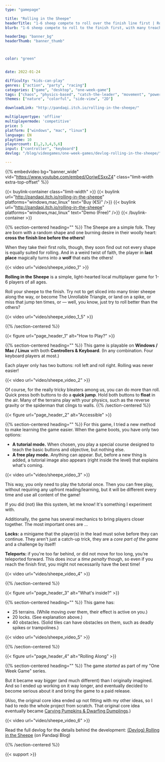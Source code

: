 ```yaml
---
type: "gamepage"

title: "Rolling in the Sheepe"
headerTitle: "1-6 sheep compete to roll over the finish line first | Rollable shape not required"
blurb: "1-6 sheep compete to roll to the finish first, with many treacherous obstacles trying to turn them into The Unrollable Triangle."

headerImg: "banner_bg"
headerThumb: "banner_thumb"



color: "green"


date: 2022-01-24

difficulty: "kids-can-play"
genres: ["action", "party", "racing"]
categories: ["game", "desktop", "one-week-game"]
tags: ["chaos", "physics-based", "catch-the-leader", "movement", "powerups", "shared-map"]
themes: ["nature", "colorful", "side-view", "2D"]

downloadLink: "http://pandaqi.itch.io/rolling-in-the-sheepe/"

multiplayertype: 'offline'
multiplayermode: 'competitive'
price: 5
platform: ["windows", "mac", "linux"]
language: EN
playtime: 10
playercount: [1,2,3,4,5,6]
input: ["controller", "keyboard"]
devlog: "/blog/videogames/one-week-games/devlog-rolling-in-the-sheepe/"

---
```


{{% embedvideo bg="banner_wide" vid="https://www.youtube.com/embed/OorjwESxxZ4" class="limit-width extra-top-offset" %}}

{{< buylink-container class="limit-width" >}}
{{< buylink url="http://pandaqi.itch.io/rolling-in-the-sheepe" platforms="windows,mac,linux" text="Buy (&euro;5)" />}} 
{{< buylink url="http://pandaqi.itch.io/rolling-in-the-sheepe" platforms="windows,mac,linux" text="Demo (Free)" />}} 
{{< /buylink-container >}}

{{% section-centered heading="" %}}
The Sheepe are a simple folk. They are born with a random shape and one burning desire in their woolly heart: **cross the finish line before the others!**

When they take their first rolls, though, they soon find out not every shape is equally suited for rolling. And in a weird twist of faith, the player in **last place** magically turns into a **wolf** that eats the others!

<div class="limit-width">
{{< video url="video/sheepe_video_1" >}}
</div>

**Rolling in the Sheepe** is a simple, light-hearted local multiplayer game for 1-6 players of all ages. 

Roll your sheepe to the finish. Try not to get sliced into many tinier sheepe along the way, or become The Unrollable Triangle, or land on a spike, or miss that jump ten times, or &mdash; well, you know, just try to roll better than the others?

<div class="limit-width">
{{< video url="video/sheepe_video_1_5" >}}
</div>

{{% /section-centered %}}

<!-- HEADING 1 -->
<div class="image-as-heading">
	{{< figure url="page_header_1" alt="How to Play?" >}}
</div>

{{% section-centered heading="" %}}
This game is playable on **Windows / Mac / Linux** with both **Controllers & Keyboard**. (In any combination. Four keyboard players at most.)

Each player only has two buttons: roll left and roll right. Rolling was never easier!

<div class="limit-width">
{{< video url="video/sheepe_video_2" >}}
</div>

Of course, for the really tricky bleaters among us, you can do more than roll. Quick press both buttons to do a **quick jump**. Hold both buttons to **float** in the air. Many of the terrains play with your physics, such as the reverse gravity or the spiderman that clings to walls.
{{% /section-centered %}}

<!-- HEADING 2 -->
<div class="image-as-heading">
	{{< figure url="page_header_2" alt="Accessible" >}}
</div>

{{% section-centered heading="" %}}
For this game, I tried a new method to make learning the game easier. When the game boots, you have only two options:

* **A tutorial mode.** When chosen, you play a special course designed to teach the basic buttons and objective, but nothing else.
* **A free play mode.** Anything can appear. But, before a new thing is added, a tutorial image also appears (right inside the level) that explains what's coming. 

<div class="limit-width">
{{< video url="video/sheepe_video_3" >}}
</div>

This way, you only need to play the tutorial once. Then you can free play, without requiring any upfront reading/learning, but it will be different every time and use all content of the game!

If you did (not) like this system, let me know! It's something I experiment with.

Additionally, the game has several mechanics to bring players closer together.  The most important ones are ...

**Locks:** a minigame that the player(s) in the lead must solve before they can continue. They aren't just a catch-up trick, they are a _core part of the game_ and a challenge by itself!

​**Teleports:​** if you're too far behind, or did not move for too long, you're teleported forward. This does incur a ​_time penalty​_ though, so even if you reach the finish first, you might not necessarily have the best time!

<div class="limit-width">
{{< video url="video/sheepe_video_4" >}}
</div>

{{% /section-centered %}}

<!-- HEADING 3 -->
<div class="image-as-heading">
	{{< figure url="page_header_3" alt="What's inside?" >}}
</div>

{{% section-centered heading="" %}}
This game has:
* 25 terrains. (While moving over them, their effect is active on you.)
* 20 locks. (See explanation above.)
* 40 obstacles. (Solid tiles can have obstacles on them, such as deadly spikes or trampolines.)

<div class="limit-width">
{{< video url="video/sheepe_video_5" >}}
</div>

{{% /section-centered %}}

<!-- HEADING 4 -->
<div class="image-as-heading">
	{{< figure url="page_header_4" alt="Rolling Along" >}}
</div>

{{% section-centered heading="" %}}
The game _started_ as part of my "One Week Game" series. 

But it became way bigger (and much different) than I originally imagined. And so I ended up working on it way longer, and eventually decided to become serious about it and bring the game to a paid release.

(Also, the original core idea ended up not fitting with my other ideas, so I had to redo the whole project from scratch. That original core idea eventually became [Carving Pumpkins & Dwarfing Dumplings](https://pandaqi.com/carving-pumpkins-and-dwarfing-dumplings).)

<div class="limit-width">
{{< video url="video/sheepe_video_6" >}}
</div>

Read the full devlog for the details behind the development: [(Devlog) Rolling in the Sheepe​](/blog/videogames/one-week-games/devlog-rolling-in-the-sheepe) (on Pandaqi Blog)

{{% /section-centered %}}

{{< support >}}